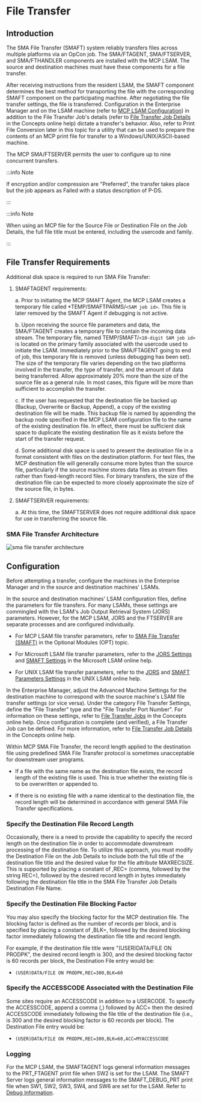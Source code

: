# File Transfer

## Introduction

The SMA File Transfer (SMAFT) system reliably transfers files across multiple platforms via an OpCon job. The SMA/FTAGENT, SMA/FTSERVER, and SMA/FTHANDLER components are installed with the MCP LSAM. The source and destination machines must have these components for a file transfer.
 
After receiving instructions from the resident LSAM, the SMAFT component determines the best method for transporting the file with the corresponding SMAFT component on the participating machine. After negotiating the file transfer settings, the file is transferred. Configuration in the Enterprise Manager and on the LSAM machine (refer to [MCP LSAM Configuration](/configuration/mcp-lsam-configuration)) in addition to the File Transfer Job's details (refer to [File Transfer Job Details](https://help.smatechnologies.com/opcon/core/job-types/file-transfer) in the Concepts online help) dictate a transfer's behavior. Also, refer to Print File Conversion later in this topic for a utility that can be used to prepare the contents of an MCP print file for transfer to a Windows/UNIX/ASCII-based machine.
 
The MCP SMA/FTSERVER permits the user to configure up to nine concurrent transfers.

:::info Note

If encryption and/or compression are "Preferred", the transfer takes place but the job appears as Failed with a status description of P-DS.

:::

:::info Note

When using an MCP file for the Source File or Destination File on the Job Details, the full file title must be entered, including the usercode and family.

:::

## File Transfer Requirements

Additional disk space is required to run SMA File Transfer:

1. SMAFTAGENT requirements:

    a. Prior to initiating the MCP SMAFT Agent, the MCP LSAM creates a temporary file called \*TEMP/SMAFTPARMS/```<SAM job id>```. This file is later removed by the SMAFT Agent if debugging is not active.
    
    b. Upon receiving the source file parameters and data, the SMA/FTAGENT creates a temporary file to contain the incoming data stream. The temporary file, named TEMP/SMAFT/```<10-digit SAM job id>``` is located on the primary family associated with the usercode used to initiate the LSAM. Immediately prior to the SMA/FTAGENT going to end of job, this temporary file is removed (unless debugging has been set). The size of the temporary file varies depending on the two platforms involved in the transfer, the type of transfer, and the amount of data being transferred. Allow approximately 20% more than the size of the source file as a general rule. In most cases, this figure will be more than sufficient to accomplish the transfer.
    
    c. If the user has requested that the destination file be backed up (Backup, Overwrite or Backup, Append), a copy of the existing destination file will be made. This backup file is named by appending the backup node specified in the MCP LSAM configuration file to the name of the existing destination file. In effect, there must be sufficient disk space to duplicate the existing destination file as it exists before the start of the transfer request.
    
    d. Some additional disk space is used to present the destination file in a format consistent with files on the destination platform. For text files, the MCP destination file will generally consume more bytes than the source file, particularly if the source machine stores data files as stream files rather than fixed-length record files. For binary transfers, the size of the destination file can be expected to more closely approximate the size of the source file, in bytes.

2. SMAFTSERVER requirements:
    
    a. At this time, the SMAFTSERVER does not require additional disk space for use in transferring the source file.

### SMA File Transfer Architecture

![sma file transfer architecture](/img/sma-file-transfer-architecture.png)

## Configuration

Before attempting a transfer, configure the machines in the Enterprise Manager and in the source and destination machines' LSAMs.
 
In the source and destination machines' LSAM configuration files, define the parameters for file transfers. For many LSAMs, these settings are commingled with the LSAM's Job Output Retrieval System (JORS) parameters. However, for the MCP LSAM, JORS and the 
FTSERVER are separate processes and are configured individually.

* For MCP LSAM file transfer parameters, refer to [SMA File Transfer (SMAFT)](/operations-and-components/sma-manager/optional-modules#sma-file-transfer-smaft) in the Optional Modules (OPT) topic.

* For Microsoft LSAM file transfer parameters, refer to the [JORS Settings](https://help.smatechnologies.com/opcon/agents/windows/administration/configuration#jors-settings) and [SMAFT Settings](https://help.smatechnologies.com/opcon/agents/windows/administration/configuration#smaft-settings) in the Microsoft LSAM online help.

* For UNIX LSAM file transfer parameters, refer to the [JORS](https://help.smatechnologies.com/opcon/agents/unix/configuration/parameters/jors-and-smaft-parameters) and [SMAFT Parameters Settings](https://help.smatechnologies.com/opcon/agents/unix/configuration/parameters/jors-and-smaft-parameters) in the UNIX LSAM online help.

In the Enterprise Manager, adjust the Advanced Machine Settings for the destination machine to correspond with the source machine's LSAM file transfer settings (or vice versa). Under the category File Transfer Settings, define the "File Transfer" type and the "File Transfer Port Number". For information on these settings, refer to [File Transfer Jobs](https://help.smatechnologies.com/opcon/core/job-types/file-transfer) in the Concepts online help. Once configuration is complete (and verified), a File Transfer Job can be defined. For more information, refer to [File Transfer Job Details](https://help.smatechnologies.com/opcon/core/job-types/file-transfer) in the Concepts online help.
 
Within MCP SMA File Transfer, the record length applied to the destination file using predefined SMA File Transfer protocol is sometimes unacceptable for downstream user programs.

* If a file with the same name as the destination file exists, the record length of the existing file is used. This is true whether the existing file is to be overwritten or appended to.

* If there is no existing file with a name identical to the destination file, the record length will be determined in accordance with general SMA File Transfer specifications.

### Specify the Destination File Record Length

Occasionally, there is a need to provide the capability to specify the record length on the destination file in order to accommodate downstream processing of the destination file. To utilize this approach, you must modify the Destination File on the Job Details to include both the full title of the destination file title and the desired value for the file attribute MAXRECSIZE. This is supported by placing a constant of ,REC= (comma, followed by the string REC=), followed by the desired record length in bytes immediately following the destination file title in the SMA File Transfer Job Details Destination File Name.

### Specify the Destination File Blocking Factor

You may also specify the blocking factor for the MCP destination file. The blocking factor is defined as the number of records per block, and is specified by placing a constant of ,BLK=, followed by the desired blocking factor immediately following the destination file title and record length.
 
For example, if the destination file title were "(USER)DATA/FILE ON PRODPK", the desired record length is 300, and the desired blocking factor is 60 records per block, the Destination File entry would be:
 
* ```(USER)DATA/FILE ON PRODPK,REC=300,BLK=60```

### Specify the ACCESSCODE Associated with the Destination File

Some sites require an ACCESSCODE in addition to a USERCODE. To specify the ACCESSCODE, append a comma (,) followed by ACC= then the desired ACCESSCODE immediately following the file title of the destination file (i.e., is 300 and the desired blocking factor is 60 records per block). The Destination File entry would be:
 
* ```(USER)DATA/FILE ON PRODPK,REC=300,BLK=60,ACC=MYACCESSCODE```

### Logging

For the MCP LSAM, the SMAFTAGENT logs general information messages to the PRT_FTAGENT print file when SW2 is set for the LSAM. The SMAFT Server logs general information messages to the SMAFT_DEBUG_PRT print file when SW1, SW2, SW3, SW4, and SW6 are set for the LSAM. Refer to [Debug Information](/debugging).

